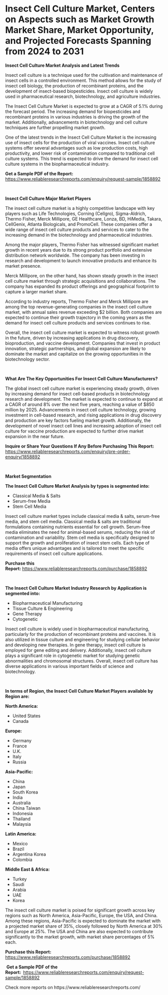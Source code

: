 <p><h1>Insect Cell Culture Market, Centers on Aspects such as Market Growth Market Share, Market Opportunity, and Projected Forecasts Spanning from 2024 to 2031</h1></p><p><strong>Insect Cell Culture Market Analysis and Latest Trends</strong></p>
<p><p>Insect cell culture is a technique used for the cultivation and maintenance of insect cells in a controlled environment. This method allows for the study of insect cell biology, the production of recombinant proteins, and the development of insect-based biopesticides. Insect cell culture is widely used in pharmaceutical research, biotechnology, and agriculture industries.</p><p>The Insect Cell Culture Market is expected to grow at a CAGR of 5.1% during the forecast period. The increasing demand for biopesticides and recombinant proteins in various industries is driving the growth of the market. Additionally, advancements in biotechnology and cell culture techniques are further propelling market growth.</p><p>One of the latest trends in the Insect Cell Culture Market is the increasing use of insect cells for the production of viral vaccines. Insect cell culture systems offer several advantages such as low production costs, high productivity, and lower risk of contamination compared to traditional cell culture systems. This trend is expected to drive the demand for insect cell culture systems in the biopharmaceutical industry.</p></p>
<p><strong>Get a Sample PDF of the Report:&nbsp;</strong> <a href="https://www.reliableresearchreports.com/enquiry/request-sample/1858892">https://www.reliableresearchreports.com/enquiry/request-sample/1858892</a></p>
<p>&nbsp;</p>
<p><strong>Insect Cell Culture Major Market Players</strong></p>
<p><p>The insect cell culture market is a highly competitive landscape with key players such as Life Technologies, Corning (Cellgro), Sigma-Aldrich, Thermo Fisher, Merck Millipore, GE Healthcare, Lonza, BD, HiMedia, Takara, CellGenix, Atlanta Biologicals, and PromoCell. These companies offer a wide range of insect cell culture products and services to cater to the increasing demand in the biotechnology and pharmaceutical industries.</p><p>Among the major players, Thermo Fisher has witnessed significant market growth in recent years due to its strong product portfolio and extensive distribution network worldwide. The company has been investing in research and development to launch innovative products and enhance its market presence.</p><p>Merck Millipore, on the other hand, has shown steady growth in the insect cell culture market through strategic acquisitions and collaborations. The company has expanded its product offerings and geographical footprint to capture a larger market share.</p><p>According to industry reports, Thermo Fisher and Merck Millipore are among the top revenue-generating companies in the insect cell culture market, with annual sales revenue exceeding $2 billion. Both companies are expected to continue their growth trajectory in the coming years as the demand for insect cell culture products and services continues to rise.</p><p>Overall, the insect cell culture market is expected to witness robust growth in the future, driven by increasing applications in drug discovery, bioproduction, and vaccine development. Companies that invest in product innovation, strategic partnerships, and global expansion are likely to dominate the market and capitalize on the growing opportunities in the biotechnology sector.</p></p>
<p>&nbsp;</p>
<p><strong>What Are The Key Opportunities For Insect Cell Culture Manufacturers?</strong></p>
<p><p>The global insect cell culture market is experiencing steady growth, driven by increasing demand for insect cell-based products in biotechnology research and development. The market is expected to continue to expand at a CAGR of around 8% over the next five years, reaching a value of $850 million by 2025. Advancements in insect cell culture technology, growing investment in cell-based research, and rising applications in drug discovery and production are key factors fueling market growth. Additionally, the development of novel insect cell lines and increasing adoption of insect cell culture for vaccine production are expected to further drive market expansion in the near future.</p></p>
<p><strong>Inquire or Share Your Questions If Any Before Purchasing This Report:</strong> <a href="https://www.reliableresearchreports.com/enquiry/pre-order-enquiry/1858892">https://www.reliableresearchreports.com/enquiry/pre-order-enquiry/1858892</a></p>
<p>&nbsp;</p>
<p><strong>Market Segmentation</strong></p>
<p><strong>The Insect Cell Culture Market Analysis by types is segmented into:</strong></p>
<p><ul><li>Classical Media & Salts</li><li>Serum-free Media</li><li>Stem Cell Media</li></ul></p>
<p><p>Insect cell culture market types include classical media & salts, serum-free media, and stem cell media. Classical media & salts are traditional formulations containing nutrients essential for cell growth. Serum-free media eliminates the need for animal-based serums, reducing the risk of contamination and variability. Stem cell media is specifically designed to support the growth and proliferation of insect stem cells. Each type of media offers unique advantages and is tailored to meet the specific requirements of insect cell culture applications.</p></p>
<p><strong>Purchase this Report:&nbsp;</strong><a href="https://www.reliableresearchreports.com/purchase/1858892">https://www.reliableresearchreports.com/purchase/1858892</a></p>
<p>&nbsp;</p>
<p><strong>The Insect Cell Culture Market Industry Research by Application is segmented into:</strong></p>
<p><ul><li>Biopharmaceutical Manufacturing</li><li>Tissue Culture & Engineering</li><li>Gene Therapy</li><li>Cytogenetic</li></ul></p>
<p><p>Insect cell culture is widely used in biopharmaceutical manufacturing, particularly for the production of recombinant proteins and vaccines. It is also utilized in tissue culture and engineering for studying cellular behavior and developing new therapies. In gene therapy, insect cell culture is employed for gene editing and delivery. Additionally, insect cell culture plays a significant role in cytogenetic market for studying genetic abnormalities and chromosomal structures. Overall, insect cell culture has diverse applications in various important fields of science and biotechnology.</p></p>
<p>&nbsp;</p>
<p><strong>In terms of Region, the Insect Cell Culture Market Players available by Region are:</strong></p>
<p>
    <p> <strong> North America: </strong>
        <ul>
            <li>United States</li>
            <li>Canada</li>
        </ul>
        </p> 
    <p> <strong> Europe: </strong>
        <ul>
            <li>Germany</li>
            <li>France</li>
            <li>U.K.</li>
            <li>Italy</li>
            <li>Russia</li>
        </ul>
        </p> 
    <p> <strong> Asia-Pacific: </strong>
        <ul>
            <li>China</li>
            <li>Japan</li>
            <li>South Korea</li>
            <li>India</li>
            <li>Australia</li>
            <li>China Taiwan</li>
            <li>Indonesia</li>
            <li>Thailand</li>
            <li>Malaysia</li>
        </ul>
        </p> 
    <p> <strong> Latin America: </strong>
        <ul>
            <li>Mexico</li>
            <li>Brazil</li>
            <li>Argentina Korea</li>
            <li>Colombia</li>
        </ul>
        </p> 
    <p> <strong> Middle East & Africa: </strong>
        <ul>
            <li>Turkey</li>
            <li>Saudi</li>
            <li>Arabia</li>
            <li>UAE</li>
            <li>Korea</li>
        </ul>
    </p>
    </p>
<p><p>The insect cell culture market is poised for significant growth across key regions such as North America, Asia-Pacific, Europe, the USA, and China. Among these regions, Asia-Pacific is expected to dominate the market with a projected market share of 35%, closely followed by North America at 30% and Europe at 25%. The USA and China are also expected to contribute significantly to the market growth, with market share percentages of 5% each.</p></p>
<p><strong>Purchase this Report: </strong><a href="https://www.reliableresearchreports.com/purchase/1858892">https://www.reliableresearchreports.com/purchase/1858892</a></p>
<p>&nbsp;<strong>Get a Sample PDF of the Report:&nbsp;&nbsp;</strong><a href="https://www.reliableresearchreports.com/enquiry/request-sample/1858892">https://www.reliableresearchreports.com/enquiry/request-sample/1858892</a></p>
<p><strong></strong></p>
<p>Check more reports on https://www.reliableresearchreports.com/</p>